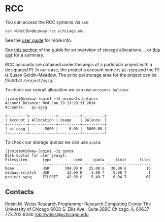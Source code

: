 # RCC

You can access the RCC systems via `ssh`:

    ssh <CNetID>@midway.rcc.uchicago.edu

See the [user guide](http://docs.rcc.uchicago.edu/user-guide.html#ssh) for more info. 

See [this section](http://docs.rcc.uchicago.edu/user-guide.html#storage) of the guide for an overview of storage allocations ... or [this gist](https://gist.github.com/joyrexus/7453f4e0ba9a0dc2f1f5) for a summary.

RCC accounts are obtained under the aegis of a particular project with a designated PI.  In our case, the project's account name is `pi-sgsg` and the PI is Susan Goldin-Meadow.  The principal storage area for the project can be found at `/project/sgsg`.

To check our overall allocation we can use `accounts balance`:

    [jvoigt@midway-login1 ~]$ accounts balance
    Account Balance: Wed Jan 29 13:29:31 2014
    Accounts:   pi-sgsg

    +---------+------------+----------+----------+
    | Account | Allocation | Usage    | Balance  |
    +---------+------------+----------+----------+
    | pi-sgsg |       5000 |     0.00 |  5000.00 |
    +---------+------------+----------+----------+

To check our storage quotas we can use `quota`:

    [jvoigt@midway-login1 ~]$ quota
    Disk quotas for user jvoigt:
    Filesystem       type          used     quota     limit      files
    ----------       -------- --------- --------- --------- ----------
    home             USR       384.00 K   25.00 G   30.00 G         13
    midway-scratch   USR        32.00 K    1.00 T    5.00 T          1
    project-sgsg     FILESET    42.98 G    5.49 T    6.04 T         67


## Contacts

Robin M. Weiss
Research Programmer
Research Computing Center
The University of Chicago
6030 S. Ellis Ave., Suite 289C
Chicago, IL 60637
773.702.9030
robinweiss@uchicago.edu
